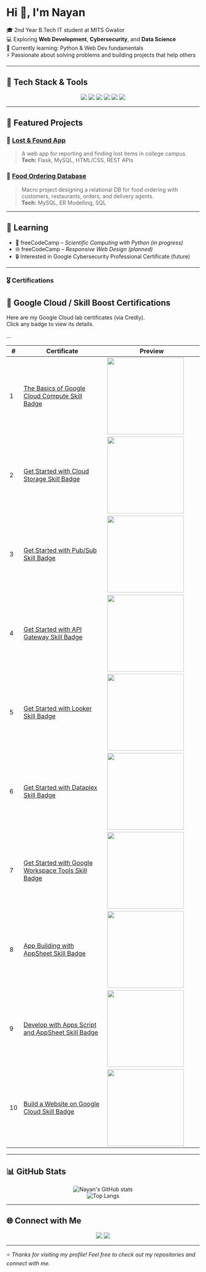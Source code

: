 # Hi 👋, I'm Nayan

🎓 2nd Year B.Tech IT student at MITS Gwalior  
💻 Exploring **Web Development**, **Cybersecurity**, and **Data Science**  
🌱 Currently learning: Python & Web Dev fundamentals  
⚡ Passionate about solving problems and building projects that help others  

---

## 🔧 Tech Stack & Tools
<div align="center">

<!-- Languages -->
<img src="https://img.shields.io/badge/Python-3776AB?style=for-the-badge&logo=python&logoColor=white"/>  
<img src="https://img.shields.io/badge/HTML5-E34F26?style=for-the-badge&logo=html5&logoColor=white"/>  
<img src="https://img.shields.io/badge/CSS3-1572B6?style=for-the-badge&logo=css3&logoColor=white"/>  

<!-- Tools -->
<img src="https://img.shields.io/badge/MySQL-4479A1?style=for-the-badge&logo=mysql&logoColor=white"/>  
<img src="https://img.shields.io/badge/Git-F05032?style=for-the-badge&logo=git&logoColor=white"/>  
<img src="https://img.shields.io/badge/GitHub-181717?style=for-the-badge&logo=github&logoColor=white"/>  

</div>

---

## 📂 Featured Projects

### 🔹 [Lost & Found App](https://github.com/KumarNayan11/Lost-found-app)
> A web app for reporting and finding lost items in college campus.  
**Tech:** Flask, MySQL, HTML/CSS, REST APIs  

### 🔹 [Food Ordering Database](https://github.com/KumarNayan11/your-repo-link)
> Macro project designing a relational DB for food ordering with customers, restaurants, orders, and delivery agents.  
**Tech:** MySQL, ER Modelling, SQL  


---

## 📜  Learning
- 🐍 freeCodeCamp – *Scientific Computing with Python (in progress)*  
- 🌐 freeCodeCamp – *Responsive Web Design (planned)*  
- 🔒 Interested in Google Cybersecurity Professional Certificate (future)  

---

### 🎖 Certifications
## 🥇 Google Cloud / Skill Boost Certifications

Here are my Google Cloud lab certificates (via Credly).  
Click any badge to view its details.

<table style="width:100%">
  <thead>
    <tr>
      <th style="width:5%">#</th>
      <th style="width:45%">Certificate</th>
      <th style="width:50%">Preview</th>
    </tr>
  </thead>
  <tbody>

  <tr>
    <td>1</td>
    <td><a href="https://www.credly.com/badges/e08a2593-ae93-46e6-880b-af081852988b/public_url" target="_blank">The Basics of Google Cloud Compute Skill Badge</a></td>
    <td><img src="https://images.credly.com/size/340x340/images/e08a2593-ae93-46e6-880b-af081852988b/basics-of-google-cloud-compute.png" width="200"/></td>
  </tr>

  <tr>
    <td>2</td>
    <td><a href="https://www.credly.com/badges/e00416cd-4743-47fd-ad60-877130472897/public_url" target="_blank">Get Started with Cloud Storage Skill Badge</a></td>
    <td><img src="https://images.credly.com/size/340x340/images/e00416cd-4743-47fd-ad60-877130472897/get-started-with-cloud-storage.png" width="200"/></td>
  </tr>

  <tr>
    <td>3</td>
    <td><a href="https://www.credly.com/badges/5c5bc932-fc92-4c93-bad3-43df29f93315/public_url" target="_blank">Get Started with Pub/Sub Skill Badge</a></td>
    <td><img src="https://images.credly.com/size/340x340/images/5c5bc932-fc92-4c93-bad3-43df29f93315/get-started-with-pubsub.png" width="200"/></td>
  </tr>

  <tr>
    <td>4</td>
    <td><a href="https://www.credly.com/badges/108aa241-c4a4-4488-93a6-fd9f0aac84ea/public_url" target="_blank">Get Started with API Gateway Skill Badge</a></td>
    <td><img src="https://images.credly.com/size/340x340/images/108aa241-c4a4-4488-93a6-fd9f0aac84ea/get-started-with-api-gateway.png" width="200"/></td>
  </tr>

  <tr>
    <td>5</td>
    <td><a href="https://www.credly.com/badges/02828155-3841-439f-91be-c438e34d3b82/public_url" target="_blank">Get Started with Looker Skill Badge</a></td>
    <td><img src="https://images.credly.com/size/340x340/images/02828155-3841-439f-91be-c438e34d3b82/get-started-with-looker.png" width="200"/></td>
  </tr>

  <tr>
    <td>6</td>
    <td><a href="https://www.credly.com/badges/dfe399ab-bd46-4c8e-a983-3d2b17efdd00/public_url" target="_blank">Get Started with Dataplex Skill Badge</a></td>
    <td><img src="https://images.credly.com/size/340x340/images/dfe399ab-bd46-4c8e-a983-3d2b17efdd00/get-started-with-dataplex.png" width="200"/></td>
  </tr>

  <tr>
    <td>7</td>
    <td><a href="https://www.credly.com/badges/a97682fd-9751-402f-ab5e-a176426f0087/public_url" target="_blank">Get Started with Google Workspace Tools Skill Badge</a></td>
    <td><img src="https://images.credly.com/size/340x340/images/a97682fd-9751-402f-ab5e-a176426f0087/get-started-with-google-workspace-tools.png" width="200"/></td>
  </tr>

  <tr>
    <td>8</td>
    <td><a href="https://www.credly.com/badges/7c093787-0469-4d08-89ff-b42c1b9d6018/public_url" target="_blank">App Building with AppSheet Skill Badge</a></td>
    <td><img src="https://images.credly.com/size/340x340/images/7c093787-0469-4d08-89ff-b42c1b9d6018/app-building-with-appsheet.png" width="200"/></td>
  </tr>

  <tr>
    <td>9</td>
    <td><a href="https://www.credly.com/badges/1010c546-56f2-4c0c-a791-6167b38c3431/public_url" target="_blank">Develop with Apps Script and AppSheet Skill Badge</a></td>
    <td><img src="https://images.credly.com/size/340x340/images/1010c546-56f2-4c0c-a791-6167b38c3431/develop-with-apps-script-and-appsheet.png" width="200"/></td>
  </tr>

  <tr>
    <td>10</td>
    <td><a href="https://www.credly.com/badges/6040cade-e2e9-4d5d-974c-aff151285e31/public_url" target="_blank">Build a Website on Google Cloud Skill Badge</a></td>
    <td><img src="https://images.credly.com/size/340x340/images/6040cade-e2e9-4d5d-974c-aff151285e31/build-a-website-on-google-cloud.png" width="200"/></td>
  </tr>

  <!-- Continue same pattern up to 19 -->
  ...
  </tbody>
</table>


---

## 📊 GitHub Stats
<div align="center">
  
![Nayan's GitHub stats](https://github-readme-stats.vercel.app/api?username=KumarNayan11&show_icons=true&theme=radical)  
![Top Langs](https://github-readme-stats.vercel.app/api/top-langs/?username=KumarNayan11&layout=compact&theme=radical)  

</div>

---

## 🌐 Connect with Me
<p align="center">
<a href="mailto:nayan.jain.it@gmail.com"><img src="https://img.shields.io/badge/Email-D14836?style=for-the-badge&logo=gmail&logoColor=white"/></a>
<a href="https://www.linkedin.com/in/nayan-jain-251662386"><img src="https://img.shields.io/badge/LinkedIn-0077B5?style=for-the-badge&logo=linkedin&logoColor=white"/></a>
</p>

---

⭐️ *Thanks for visiting my profile! Feel free to check out my repositories and connect with me.*


